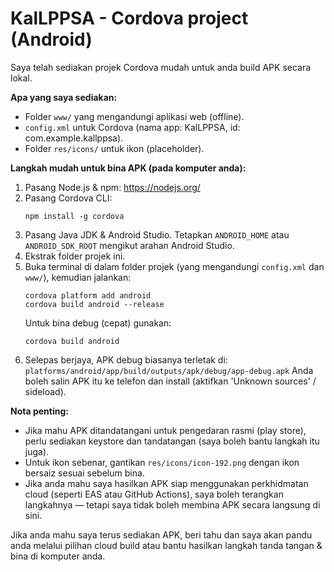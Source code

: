 KalLPPSA - Cordova project (Android)
==================================

Saya telah sediakan projek Cordova mudah untuk anda build APK secara lokal.

**Apa yang saya sediakan:**
- Folder `www/` yang mengandungi aplikasi web (offline).
- `config.xml` untuk Cordova (nama app: KalLPPSA, id: com.example.kallppsa).
- Folder `res/icons/` untuk ikon (placeholder).

**Langkah mudah untuk bina APK (pada komputer anda):**

1. Pasang Node.js & npm: https://nodejs.org/
2. Pasang Cordova CLI:
   ```
   npm install -g cordova
   ```
3. Pasang Java JDK & Android Studio. Tetapkan `ANDROID_HOME` atau `ANDROID_SDK_ROOT` mengikut arahan Android Studio.
4. Ekstrak folder projek ini.
5. Buka terminal di dalam folder projek (yang mengandungi `config.xml` dan `www/`), kemudian jalankan:
   ```
   cordova platform add android
   cordova build android --release
   ```
   Untuk bina debug (cepat) gunakan:
   ```
   cordova build android
   ```
6. Selepas berjaya, APK debug biasanya terletak di:
   `platforms/android/app/build/outputs/apk/debug/app-debug.apk`
   Anda boleh salin APK itu ke telefon dan install (aktifkan 'Unknown sources' / sideload).

**Nota penting:**
- Jika mahu APK ditandatangani untuk pengedaran rasmi (play store), perlu sediakan keystore dan tandatangan (saya boleh bantu langkah itu juga).
- Untuk ikon sebenar, gantikan `res/icons/icon-192.png` dengan ikon bersaiz sesuai sebelum bina.
- Jika anda mahu saya hasilkan APK siap menggunakan perkhidmatan cloud (seperti EAS atau GitHub Actions), saya boleh terangkan langkahnya — tetapi saya tidak boleh membina APK secara langsung di sini.

Jika anda mahu saya terus sediakan APK, beri tahu dan saya akan pandu anda melalui pilihan cloud build atau bantu hasilkan langkah tanda tangan & bina di komputer anda.
